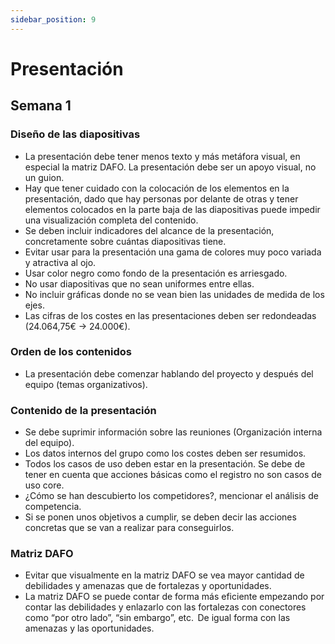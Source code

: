 ```yaml
---
sidebar_position: 9
---
```


# Presentación

## Semana 1

### Diseño de las diapositivas

- La presentación debe tener menos texto y más metáfora visual, en especial la matriz DAFO. La presentación debe ser un apoyo visual, no un guion.  
- Hay que tener cuidado con la colocación de los elementos en la presentación, dado que hay personas por delante de otras y tener elementos colocados en la parte baja de las diapositivas puede impedir una visualización completa del contenido.  
- Se deben incluir indicadores del alcance de la presentación, concretamente sobre cuántas diapositivas tiene.
- Evitar usar para la presentación una gama de colores muy poco variada y atractiva al ojo.
- Usar color negro como fondo de la presentación es arriesgado.
- No usar diapositivas que no sean uniformes entre ellas. 
- No incluir gráficas donde no se vean bien las unidades de medida de los ejes.
- Las cifras de los costes en las presentaciones deben ser redondeadas (24.064,75€ -> 24.000€). 

### Orden de los contenidos

- La presentación debe comenzar hablando del proyecto y después del equipo (temas organizativos).  

### Contenido de la presentación

- Se debe suprimir información sobre las reuniones (Organización interna del equipo).
- Los datos internos del grupo como los costes deben ser resumidos.  
- Todos los casos de uso deben estar en la presentación. Se debe de tener en cuenta que acciones básicas como el registro no son casos de uso core.  
- ¿Cómo se han descubierto los competidores?, mencionar el análisis de competencia.
- Si se ponen unos objetivos a cumplir, se deben decir las acciones concretas que se van a realizar para conseguirlos.  

### Matriz DAFO

- Evitar que visualmente en la matriz DAFO se vea mayor cantidad de debilidades y amenazas que de fortalezas y oportunidades.
- La matriz DAFO se puede contar de forma más eficiente empezando por contar las debilidades y enlazarlo con las fortalezas con conectores como “por otro lado”, “sin embargo”, etc.  De igual forma con las amenazas y las oportunidades.





  
